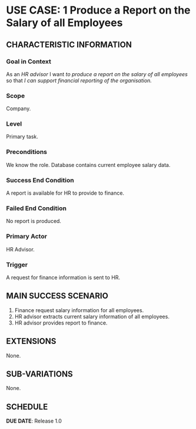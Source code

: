 
# USE CASE: 1 Produce a Report on the Salary of all Employees

## CHARACTERISTIC INFORMATION

### Goal in Context

As an *HR advisor* I want *to produce a report on the salary of all employees* so that *I can support financial reporting of the organisation.*

### Scope

Company.

### Level

Primary task.

### Preconditions

We know the role.  Database contains current employee salary data.

### Success End Condition

A report is available for HR to provide to finance.

### Failed End Condition

No report is produced.

### Primary Actor

HR Advisor.

### Trigger

A request for finance information is sent to HR.

## MAIN SUCCESS SCENARIO

1. Finance request salary information for all employees.
3. HR advisor extracts current salary information of all employees.
4. HR advisor provides report to finance.

## EXTENSIONS

None.

## SUB-VARIATIONS

None.

## SCHEDULE

**DUE DATE**: Release 1.0
